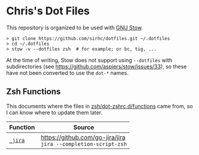 # Chris's Dot Files

This repository is organized to be used with [GNU Stow](https://www.gnu.org/software/stow/).

```
> git clone https://github.com/sirhc/dotfiles.git ~/.dotfiles
> cd ~/.dotfiles
> stow -v --dotfiles zsh  # for example; or bc, tig, ...
```

At the time of writing, Stow does not support using `--dotfiles` with
subdirectories (see <https://github.com/aspiers/stow/issues/33>), so these
have not been converted to use the `dot-*` names.

## Zsh Functions

This documents where the files in
[zsh/dot-zshrc.d/functions](zsh/dot-zshrc.d/functions) came from, so I can
know where to update them later.

| Function | Source |
| -------- | ------ |
| [`_jira`](zsh/dot-zshrc.d/functions/_jira) | <https://github.com/go-jira/jira> <br /> `jira --completion-script-zsh` |

